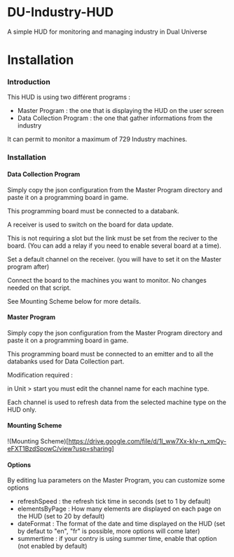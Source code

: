 # DU-Industry-HUD
 A simple HUD for monitoring and managing industry in Dual Universe

# Installation

### Introduction

This HUD is using two différent programs :

- Master Program : the one that is displaying the HUD on the user screen
- Data Collection Program : the one that gather informations from the industry

It can permit to monitor a maximum of 729 Industry machines.

### Installation

#### Data Collection Program

Simply copy the json configuration from the Master Program directory and paste it on a programming board in game.

This programming board must be connected to a databank.

A receiver is used to switch on the board for data update.

This is not requiring a slot but the link must be set from the reciver to the board. (You can add a relay if you need to enable several board at a time).

Set a default channel on the receiver. (you will have to set it on the Master program after)

Connect the board to the machines you want to monitor. No changes needed on that script.

See Mounting Scheme below for more details.


#### Master Program

Simply copy the json configuration from the Master Program directory and paste it on a programming board in game.

This programming board must be connected to an emitter and to all the databanks used for Data Collection part.

Modification required :

in Unit > start you must edit the channel name for each machine type.

Each channel is used to refresh data from the selected machine type on the HUD only.

#### Mounting Scheme

!(Mounting Scheme)[https://drive.google.com/file/d/1l_ww7Xx-kIv-n_xmQy-eFXT1BzdSpowC/view?usp=sharing]

#### Options

By editing lua parameters on the Master Program, you can customize some options

- refreshSpeed : the refresh tick time in seconds (set to 1 by default)
- elementsByPage : How many elements are displayed on each page on the HUD (set to 20 by default)
- dateFormat : The format of the date and time displayed on the HUD (set by defaut to "en", "fr" is possible, more options will come later)
- summertime : if your contry is using summer time, enable that option (not enabled by default)